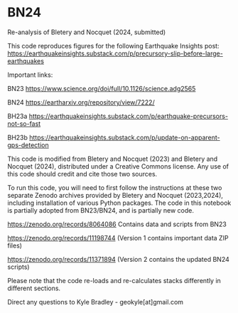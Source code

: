 # BN24
Re-analysis of Bletery and Nocquet (2024, submitted)

This code reproduces figures for the following Earthquake Insights post:
https://earthquakeinsights.substack.com/p/precursory-slip-before-large-earthquakes


Important links:

BN23 https://www.science.org/doi/full/10.1126/science.adg2565

BN24 https://eartharxiv.org/repository/view/7222/

BH23a https://earthquakeinsights.substack.com/p/earthquake-precursors-not-so-fast

BH23b https://earthquakeinsights.substack.com/p/update-on-apparent-gps-detection


This code is modified from Bletery and Nocquet (2023) and Bletery and Nocquet (2024), distributed under a Creative Commons license. Any use of this code should credit and cite those two sources.

To run this code, you will need to first follow the instructions at these two separate Zenodo archives provided by Bletery and Nocquet (2023,2024), including installation of various Python packages. The code in this notebook is partially adopted from BN23/BN24, and is partially new code. 

https://zenodo.org/records/8064086 Contains data and scripts from BN23

https://zenodo.org/records/11198744 (Version 1 contains important data ZIP files)

https://zenodo.org/records/11371894 (Version 2 contains the updated BN24 scripts)

Please note that the code re-loads and re-calculates stacks differently in different sections. 

Direct any questions to Kyle Bradley - geokyle[at]gmail.com

